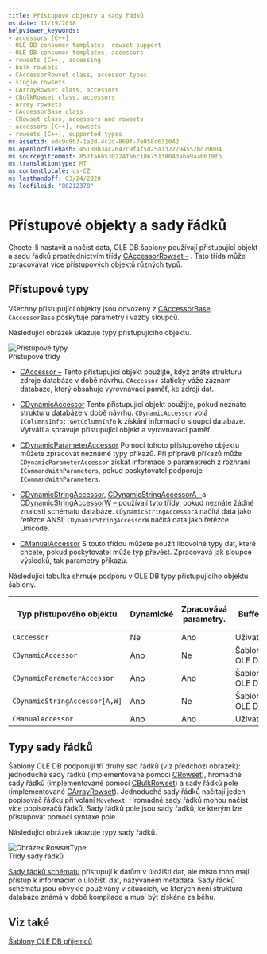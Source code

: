 ```yaml
---
title: Přístupové objekty a sady řádků
ms.date: 11/19/2018
helpviewer_keywords:
- accessors [C++]
- OLE DB consumer templates, rowset support
- OLE DB consumer templates, accessors
- rowsets [C++], accessing
- bulk rowsets
- CAccessorRowset class, accessor types
- single rowsets
- CArrayRowset class, accessors
- CBulkRowset class, accessors
- array rowsets
- CAccessorBase class
- CRowset class, accessors and rowsets
- accessors [C++], rowsets
- rowsets [C++], supported types
ms.assetid: edc9c8b3-1a2d-4c2d-869f-7e058c631042
ms.openlocfilehash: 45180b3ac2647c9f4f5d25a1322794552bd79004
ms.sourcegitcommit: 857fa6b530224fa6c18675138043aba9aa0619fb
ms.translationtype: MT
ms.contentlocale: cs-CZ
ms.lasthandoff: 03/24/2020
ms.locfileid: "80212378"
---
```

# <a name="accessors-and-rowsets"></a>Přístupové objekty a sady řádků

Chcete-li nastavit a načíst data, OLE DB šablony používají přistupující objekt a sadu řádků prostřednictvím třídy [CAccessorRowset –](../../data/oledb/caccessorrowset-class.md) . Tato třída může zpracovávat více přístupových objektů různých typů.

## <a name="accessor-types"></a>Přístupové typy

Všechny přistupující objekty jsou odvozeny z [CAccessorBase](../../data/oledb/caccessorbase-class.md). `CAccessorBase` poskytuje parametry i vazby sloupců.

Následující obrázek ukazuje typy přistupujícího objektu.

![Přístupové typy](../../data/oledb/media/vcaccessortypes.gif "Přístupové typy")<br/>
Přístupové třídy

- [CAccessor –](../../data/oledb/caccessor-class.md) Tento přistupující objekt použijte, když znáte strukturu zdroje databáze v době návrhu. `CAccessor` staticky váže záznam databáze, který obsahuje vyrovnávací paměť, ke zdroji dat.

- [CDynamicAccessor](../../data/oledb/cdynamicaccessor-class.md) Tento přistupující objekt použijte, pokud neznáte strukturu databáze v době návrhu. `CDynamicAccessor` volá `IColumnsInfo::GetColumnInfo` k získání informací o sloupci databáze. Vytváří a spravuje přistupující objekt a vyrovnávací paměť.

- [CDynamicParameterAccessor](../../data/oledb/cdynamicparameteraccessor-class.md) Pomocí tohoto přístupového objektu můžete zpracovat neznámé typy příkazů. Při přípravě příkazů může `CDynamicParameterAccessor` získat informace o parametrech z rozhraní `ICommandWithParameters`, pokud poskytovatel podporuje `ICommandWithParameters`.

- [CDynamicStringAccessor](../../data/oledb/cdynamicstringaccessor-class.md), [CDynamicStringAccessorA –](../../data/oledb/cdynamicstringaccessora-class.md)a [CDynamicStringAccessorW –](../../data/oledb/cdynamicstringaccessorw-class.md) používají tyto třídy, pokud neznáte žádné znalosti schématu databáze. `CDynamicStringAccessorA` načítá data jako řetězce ANSI; `CDynamicStringAccessorW` načítá data jako řetězce Unicode.

- [CManualAccessor](../../data/oledb/cmanualaccessor-class.md) S touto třídou můžete použít libovolné typy dat, které chcete, pokud poskytovatel může typ převést. Zpracovává jak sloupce výsledků, tak parametry příkazu.

Následující tabulka shrnuje podporu v OLE DB typy přistupujícího objektu šablony.

|Typ přístupového objektu|Dynamické|Zpracovává parametry.|Buffer|Více přístupových objektů|
|-------------------|-------------|--------------------|------------|------------------------|
|`CAccessor`|Ne|Ano|Uživatel|Ano|
|`CDynamicAccessor`|Ano|Ne|Šablony OLE DB|Ne|
|`CDynamicParameterAccessor`|Ano|Ano|Šablony OLE DB|Ne|
|`CDynamicStringAccessor[A,W]`|Ano|Ne|Šablony OLE DB|Ne|
|`CManualAccessor`|Ano|Ano|Uživatel|Ano|

## <a name="rowset-types"></a>Typy sady řádků

Šablony OLE DB podporují tři druhy sad řádků (viz předchozí obrázek): jednoduché sady řádků (implementované pomocí [CRowset](../../data/oledb/crowset-class.md)), hromadné sady řádků (implementované pomocí [CBulkRowset](../../data/oledb/cbulkrowset-class.md)) a sady řádků pole (implementované [CArrayRowset](../../data/oledb/carrayrowset-class.md)). Jednoduché sady řádků načítají jeden popisovač řádku při volání `MoveNext`. Hromadné sady řádků mohou načíst více popisovačů řádků. Sady řádků pole jsou sady řádků, ke kterým lze přistupovat pomocí syntaxe pole.

Následující obrázek ukazuje typy sady řádků.

![Obrázek RowsetType](../../data/oledb/media/vcrowsettypes.gif "Obrázek RowsetType")<br/>
Třídy sady řádků

[Sady řádků schématu](../../data/oledb/obtaining-metadata-with-schema-rowsets.md) přistupují k datům v úložišti dat, ale místo toho mají přístup k informacím o úložišti dat, nazývaném metadata. Sady řádků schématu jsou obvykle používány v situacích, ve kterých není struktura databáze známá v době kompilace a musí být získána za běhu.

## <a name="see-also"></a>Viz také

[Šablony OLE DB příjemců](../../data/oledb/ole-db-consumer-templates-cpp.md)
